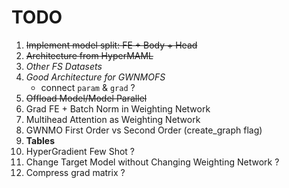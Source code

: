 # TODO
1. ~~Implement model split: FE + Body + Head~~
2. ~~Architecture from HyperMAML~~
3. *Other FS Datasets*
4. *Good Architecture for GWNMOFS*
    - connect `param` & `grad` ?
5. ~~Offload Model/Model Parallel~~
6. Grad FE + Batch Norm in Weighting Network
7. Multihead Attention as Weighting Network
8. GWNMO First Order vs Second Order (create_graph flag)
9. **Tables**
10. HyperGradient Few Shot ?
11. Change Target Model without Changing Weighting Network ?
12. Compress grad matrix ?